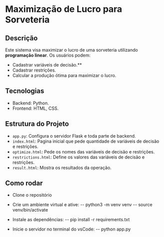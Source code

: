 # Maximização de Lucro para Sorveteria

## Descrição
Este sistema visa maximizar o lucro de uma sorveteria utilizando **programação linear**. Os usuários podem:
- Cadastrar variáveis de decisão.**
- Cadastrar restrições.
- Calcular a produção ótima para maximizar o lucro.

## Tecnologias
- Backend: Python.
- Frontend: HTML, CSS.

## Estrutura do Projeto
- `app.py`: Configura o servidor Flask e toda parte de backend.
- `index.html`: Pagina inicial que pede quantidade de variáveis de decisão e restrições.
- `optimize.html`: Pede os nomes das variáveis de decisão e restrições.
- `restrictions.html`: Define os valores das variáveis de decisão e restrições.
- `result.html`: Mostra os resultados da operação.

## Como rodar
- Clone o repositório

- Crie um ambiente virtual e ative:
-- python3 -m venv venv 
-- source venv/bin/activate

- Instale as dependências:
-- pip install -r requirements.txt

- Inicie o servidor no terminal do vsCode:
-- python app.py 
